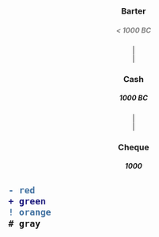 
<div align="center">
  <h3>Barter</h3>
  <h5 style="color: grey"> < 1000 BC </h5>
  | <br>
  | <br>
  <h3>Cash</h3>
  <h5>1000 BC</h5>
  | <br>
  | <br>
  <h3>Cheque</h3>
  <h5>1000</h5>
</div>
  
  
 <h2>

```diff
- red
+ green
! orange
# gray
```

</h2>
